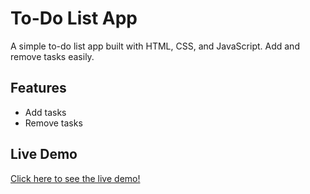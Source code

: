 # To-Do List App

A simple to-do list app built with HTML, CSS, and JavaScript. Add and remove tasks easily.

## Features
- Add tasks
- Remove tasks

## Live Demo
[Click here to see the live demo!](https://pragnanandhini123.github.io/todo-app/)
